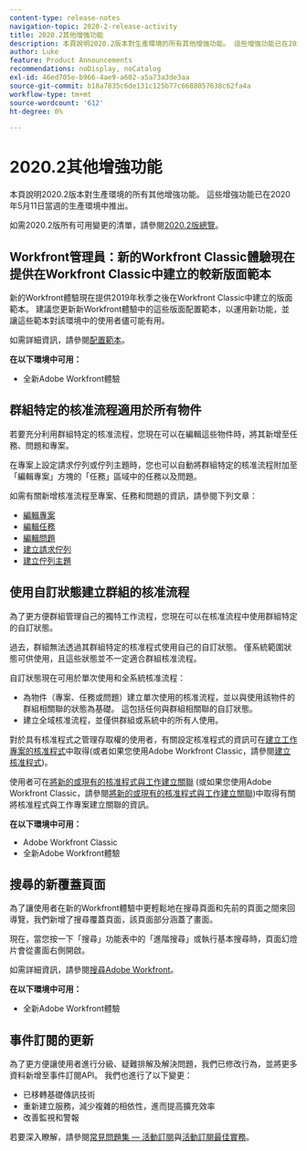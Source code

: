 ```yaml
---
content-type: release-notes
navigation-topic: 2020-2-release-activity
title: 2020.2其他增強功能
description: 本頁說明2020.2版本對生產環境的所有其他增強功能。 這些增強功能已在2020年5月11日當週的生產環境中推出。
author: Luke
feature: Product Announcements
recommendations: noDisplay, noCatalog
exl-id: 46ed705e-b966-4ae9-a602-a5a73a3de3aa
source-git-commit: b18a7835c6de131c125b77c6688057638c62fa4a
workflow-type: tm+mt
source-wordcount: '612'
ht-degree: 0%

---
```


# 2020.2其他增強功能

本頁說明2020.2版本對生產環境的所有其他增強功能。 這些增強功能已在2020年5月11日當週的生產環境中推出。

如需2020.2版所有可用變更的清單，請參閱[2020.2版總覽](../../../product-announcements/product-releases/2020.2.-release-activity/2020-2-release-overview.md)。

## Workfront管理員：新的Workfront Classic體驗現在提供在Workfront Classic中建立的較新版面範本

新的Workfront體驗現在提供2019年秋季之後在Workfront Classic中建立的版面範本。 建議您更新新Workfront體驗中的這些版面配置範本，以運用新功能，並讓這些範本對該環境中的使用者儘可能有用。

如需詳細資訊，請參閱[配置範本](../../../administration-and-setup/customize-workfront/use-layout-templates/use-layout-templates-customize-ui.md)。

**在以下環境中可用：**

* 全新Adobe Workfront體驗

## 群組特定的核准流程適用於所有物件

若要充分利用群組特定的核准流程，您現在可以在編輯這些物件時，將其新增至任務、問題和專案。

在專案上設定請求佇列或佇列主題時，您也可以自動將群組特定的核准流程附加至「編輯專案」方塊的「任務」區域中的任務以及問題。

如需有關新增核准流程至專案、任務和問題的資訊，請參閱下列文章：

* [編輯專案](../../../manage-work/projects/manage-projects/edit-projects.md)
* [編輯任務](../../../manage-work/tasks/manage-tasks/edit-tasks.md)
* [編輯問題](../../../manage-work/issues/manage-issues/edit-issues.md)
* [建立請求佇列](../../../manage-work/requests/create-and-manage-request-queues/create-request-queue.md)
* [建立佇列主題](../../../manage-work/requests/create-and-manage-request-queues/create-queue-topics.md)

## 使用自訂狀態建立群組的核准流程

為了更方便群組管理自己的獨特工作流程，您現在可以在核准流程中使用群組特定的自訂狀態。

過去，群組無法透過其群組特定的核准程式使用自己的自訂狀態。 僅系統範圍狀態可供使用，且這些狀態並不一定適合群組核准流程。

自訂狀態現在可用於單次使用和全系統核准流程：

* 為物件（專案、任務或問題）建立單次使用的核准流程，並以與使用該物件的群組相關聯的狀態為基礎。 這包括任何與群組相關聯的自訂狀態。
* 建立全域核准流程，並僅供群組或系統中的所有人使用。

對於具有核准程式之管理存取權的使用者，有關設定核准程式的資訊可在[建立工作專案的核准程式](../../../administration-and-setup/customize-workfront/configure-approval-milestone-processes/create-approval-processes.md)中取得(或者如果您使用Adobe Workfront Classic，請參閱[建立核准程式](https://experienceleague.adobe.com/zh-hant/docs/workfront/using/home))。

使用者可在[將新的或現有的核准程式與工作建立關聯](../../../review-and-approve-work/manage-approvals/associate-approval-with-work.md) (或如果您使用Adobe Workfront Classic，請參閱[將新的或現有的核准程式與工作建立關聯](https://experienceleague.adobe.com/zh-hant/docs/workfront/using/home))中取得有關將核准程式與工作專案建立關聯的資訊。

**在以下環境中可用：**

* Adobe Workfront Classic
* 全新Adobe Workfront體驗

## 搜尋的新覆蓋頁面

為了讓使用者在新的Workfront體驗中更輕鬆地在搜尋頁面和先前的頁面之間來回導覽，我們新增了搜尋覆蓋頁面，該頁面部分涵蓋了畫面。

現在，當您按一下「搜尋」功能表中的「進階搜尋」或執行基本搜尋時，頁面幻燈片會從畫面右側開啟。

如需詳細資訊，請參閱[搜尋Adobe Workfront](../../../workfront-basics/navigate-workfront/search/search-workfront.md)。

**在以下環境中可用：**

* 全新Adobe Workfront體驗

## 事件訂閱的更新

為了更方便讓使用者進行分級、疑難排解及解決問題，我們已修改行為，並將更多資料新增至事件訂閱API。 我們也進行了以下變更：

* 已移轉基礎傳訊技術
* 重新建立服務，減少複雜的相依性，進而提高擴充效率
* 改善監視和警報

若要深入瞭解，請參閱[常見問題集 — 活動訂閱](../../../wf-api/general/event-subs-faq.md)與[活動訂閱最佳實務](../../../wf-api/general/event-sub-best-practice.md)。

